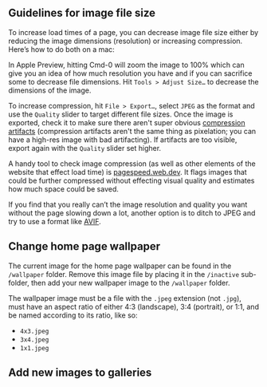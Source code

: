 ## Guidelines for image file size

To increase load times of a page, you can decrease image file size either by reducing the image dimensions (resolution) or increasing compression. Here’s how to do both on a mac:

In Apple Preview, hitting Cmd-0 will zoom the image to 100% which can give you an idea of how much resolution you have and if you can sacrifice some to decrease file dimensions. Hit `Tools > Adjust Size…` to decrease the dimensions of the image.

To increase compression, hit `File > Export…`, select `JPEG` as the format and use the `Quality` slider to target different file sizes. Once the image is exported, check it to make sure there aren't super obvious [compression artifacts](https://external-content.duckduckgo.com/iu/?u=https%3A%2F%2Ftechterms.com%2Fimg%2Fxl%2Fartifact_1543.png&f=1&nofb=1&ipt=7cee300beb5f2a79c7ab6bc4e254e57e9dd81e4b977887cb6b0cd73c5ccc8d3e&ipo=images) (compression artifacts aren't the same thing as pixelation; you can have a high-res image with bad artifacting). If artifacts are too visible, export again with the `Quality` slider set higher.

A handy tool to check image compression (as well as other elements of the website that effect load time) is [pagespeed.web.dev](https://pagespeed.web.dev/). It flags images that could be further compressed without effecting visual quality and estimates how much space could be saved.

If you find that you really can’t the image resolution and quality you want without the page slowing down a lot, another option is to ditch to JPEG and try to use a format like [AVIF](https://en.wikipedia.org/wiki/AVIF).


## Change home page wallpaper

The current image for the home page wallpaper can be found in the `/wallpaper` folder. Remove this image file by placing it in the `/inactive` sub-folder, then add your new wallpaper image to the `/wallpaper` folder.

The wallpaper image must be a file with the `.jpeg` extension (not `.jpg`), must have an aspect ratio of either 4:3 (landscape), 3:4 (portrait), or 1:1, and be named according to its ratio, like so:

- `4x3.jpeg`
- `3x4.jpeg`
- `1x1.jpeg`

<!--adjust page background color and theme color?-->


## Add new images to galleries

